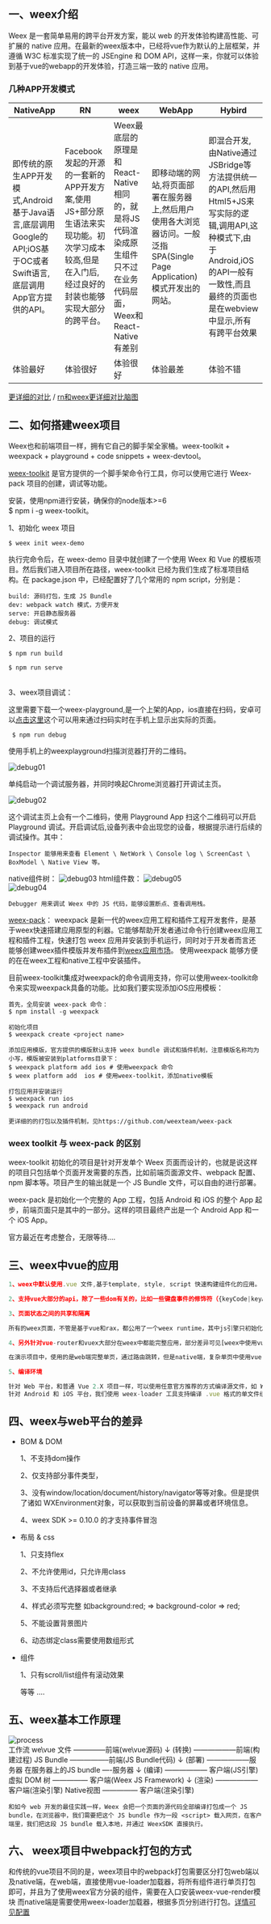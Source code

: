 ## 一、weex介绍

Weex 是一套简单易用的跨平台开发方案，能以 web 的开发体验构建高性能、可扩展的 native 应用。在最新的weex版本中，已经将vue作为默认的上层框架，并遵循 W3C 标准实现了统一的 JSEngine 和 DOM API，这样一来，你就可以体验到基于vue的webapp的开发体验，打造三端一致的 native 应用。

### 几种APP开发模式
| NativeApp                                | RN                                       | weex                                     | WebApp                                   | Hybird                                   |
| ---------------------------------------- | ---------------------------------------- | ---------------------------------------- | ---------------------------------------- | ---------------------------------------- |
| 即传统的原生APP开发模式,Android基于Java语言,底层调用Google的 API;iOS基于OC或者Swift语言,底层调用App官方提供的API。 | Facebook发起的开源的一套新的APP开发方案,使用JS+部分原生语法来实现功能。初次学习成本较高,但是在入门后,经过良好的封装也能够实现大部分的跨平台。 | Weex最底层的原理是和React-Native相同的，就是将JS代码渲染成原生组件只不过在业务代码层面，Weex和React-Native有差别 | 即移动端的网站,将页面部署在服务器上,然后用户使用各大浏览器访问。一般泛指 SPA(Single Page Application)模式开发出的网站。 | 即混合开发,由Native通过JSBridge等方法提供统一的API,然后用Html5+JS来写实际的逻辑,调用API,这种模式下,由于Android,iOS的API一般有一致性,而且最终的页面也是在webview中显示,所有有跨平台效果 |
| 体验最好                                     | 体验很好                                     | 体验很好                                     | 体验最差                                     | 体验不错                                     |
[更详细的对比](http://www.jianshu.com/p/20a3d10a4d57) / [rn和weex更详细对比脑图](http://naotu.baidu.com/file/1eb556f3380e8189be859348527ec518?token=a5a049eb4c618e70) 

## 二、如何搭建weex项目
Weex也和前端项目一样，拥有它自己的脚手架全家桶。weex-toolkit + weexpack + playground + code snippets + weex-devtool。

[weex-toolkit](https://weex.apache.org/cn/guide/tools/toolkit.html) 是官方提供的一个脚手架命令行工具，你可以使用它进行 Weex-pack 项目的创建，调试等功能。

安装，使用npm进行安装，确保你的node版本>=6
​    
    $ npm i -g weex-toolkit。

1、初始化 weex 项目

    $ weex init weex-demo

执行完命令后，在 weex-demo 目录中就创建了一个使用 Weex 和 Vue 的模板项目。然后我们进入项目所在路径，weex-toolkit 已经为我们生成了标准项目结构。在 package.json 中，已经配置好了几个常用的 npm script，分别是：

    build: 源码打包，生成 JS Bundle
    dev: webpack watch 模式，方便开发
    serve: 开启静态服务器
    debug: 调试模式

2、项目的运行

    $ npm run build

    $ npm run serve

​    
3、weex项目调试：

这里需要下载一个weex-playground,是一个上架的App，ios直接在扫码，安卓可以[点击这里](http://appdownload.alicdn.com/publish/weex_playgroud/latest/weex_playgroud_10006024.apk)这个可以用来通过扫码实时在手机上显示出实际的页面。

     $ npm run debug

使用手机上的weexplayground扫描浏览器打开的二维码。

![debug01](./debug01.jpg)

单纯启动一个调试服务器，并同时唤起Chrome浏览器打开调试主页。

![debug02](./debug02.jpg)

这个调试主页上会有一个二维码，使用 Playground App 扫这个二维码可以开启 Playground 调试。开启调试后,设备列表中会出现您的设备，根据提示进行后续的调试操作。其中：  

    Inspector 能够用来查看 Element \ NetWork \ Console log \ ScreenCast \ BoxModel \ Native View 等。
native组件树：
![debug03](./debug03.jpg) 
html组件数：
![debug05](./debug05.jpg) 
​    
 ![debug04](./debug04.jpg)  

    Debugger 用来调试 Weex 中的 JS 代码，能够设置断点、查看调用栈。     
[weex-pack](https://github.com/weexteam/weex-pack)：
weexpack 是新一代的weex应用工程和插件工程开发套件，是基于weex快速搭建应用原型的利器。它能够帮助开发者通过命令行创建weex应用工程和插件工程，快速打包 weex 应用并安装到手机运行，同时对于开发者而言还能够创建weex插件模版并发布插件到[weex应用市场](https://market.dotwe.org/ext/list.htm#15)。 使用weexpack 能够方便的在在weex工程和native工程中安装插件。

目前weex-toolkit集成对weexpack的命令调用支持，你可以使用weex-toolkit命令来实现weexpack具备的功能。比如我们要实现添加iOS应用模板：

    首先，全局安装 weex-pack 命令：
    $ npm install -g weexpack
    
    初始化项目
    $ weexpack create <project name>
    
    添加应用模版，官方提供的模版默认支持 weex bundle 调试和插件机制，注意模版名称均为小写，模版被安装到platforms目录下：
    $ weexpack platform add ios # 使用weexpack 命令
    $ weex platform add  ios # 使用weex-toolkit，添加native模板
    
    打包应用并安装运行
    $ weexpack run ios 
    $ weexpack run android
    
    更详细的的打包以及插件机制，见https://github.com/weexteam/weex-pack

### weex toolkit 与 weex-pack 的区别

weex-toolkit 初始化的项目是针对开发单个 Weex 页面而设计的，也就是说这样的项目只包括单个页面开发需要的东西，比如前端页面源文件、webpack 配置、npm 脚本等。项目产生的输出就是一个 JS Bundle 文件，可以自由的进行部署。

weex-pack 是初始化一个完整的 App 工程，包括 Android 和 iOS 的整个 App 起步，前端页面只是其中的一部分。这样的项目最终产出是一个 Android App 和一个 iOS App。

官方最近在考虑整合，无限等待....



## 三、weex中vue的应用

```js
1、weex中默认使用.vue 文件,基于template, style, script 快速构建组件化的应用。

2、支持vue大部分的api，除了一些dom有关的，比如一些键盘事件的修饰符（{keyCode|keyAlias}）、v-text

3、页面状态之间的共享和隔离

所有的weex页面，不管是基于vue和rax，都公用了一个weex runtime，其中js引擎只初始化一次，除非重启，这种情况下，如果共享全局状态很有可能造成内存泄漏，因此最好是隔离页面状态。因此weex在原生应用中大多是以'多页的实现存在'，因此不支持Vue的一些全局功能，如Vue.config、Vue.filter、Vue.mixin、Vue.use，不过依然可以在一个单页中使用，每一个单页中还是用的同一个实例的

4、另外针对vue-router和vuex大部分在weex中都能完整应用，部分差异可见[weex中使用vue全家桶的差异性](https://weex.apache.org/cn/references/vue/difference-of-vuex.html)。

在演示项目中，使用的是web端完整单页，通过路由跳转，但是native端，复杂单页中使用vue-router,多页场景是使用navigator模块，[点击查看跳转逻辑](https://github.com/yinshuxun/weex-start-kit/blob/master/src/mixins/index.js)

5、编译环境 

针对 Web 平台，和普通 Vue 2.X 项目一样，可以使用任意官方推荐的方式编译源文件，如 Webpack + vue-loader 或者 Browserify + vueify 。
针对 Android 和 iOS 平台，我们使用 weex-loader 工具支持编译 .vue 格式的单文件组件；也就是说，目前只能使用 Webpack + weex-loader 来生成原生端可用的 js bundle。
```

## 四、weex与web平台的差异
* BOM & DOM

    1、不支持dom操作
    
    2、仅支持部分事件类型，
    
    3、没有window/location/document/history/navigator等等对象。但是提供了诸如
    WXEnvironment对象，可以获取到当前设备的屏幕或者环境信息。
    
    4、weex SDK >= 0.10.0 的才支持事件冒泡

* 布局 & css

    1、只支持flex
    
    2、不允许使用id，只允许用class
    
    3、不支持后代选择器或者继承
    
    4、样式必须写完整 如background:red; => background-color => red;
    
    5、不能设置背景图片
    
    6、动态绑定class需要使用数组形式
* 组件 

    1、只有scroll/list组件有滚动效果

    等等 ....




##  五、weex基本工作原理

![process](./weex-process.png)
​    
    工作流
    we\vue 文件 ————–前端(we\vue源码) 
    ↓ (转换) ——————前端(构建过程) 
    JS Bundle —————–前端(JS Bundle代码) 
    ↓ (部署) ——————服务器 
    在服务器上的JS bundle —-服务器 
    ↓ (编译) —————— 客户端(JS引擎)
    虚拟 DOM 树 ————— 客户端(Weex JS Framework) 
    ↓ (渲染) —————— 客户端(渲染引擎) 
    Native视图 ————— 客户端(渲染引擎) 
    
    和如今 web 开发的最佳实践一样，Weex 会把一个页面的源代码全部编译打包成一个 JS bundle，在浏览器中，我们需要把这个 JS bundle 作为一段 <script> 载入网页，在客户端里，我们把这段 JS bundle 载入本地，并通过 WeexSDK 直接执行。

## 六、 weex项目中webpack打包的方式

和传统的vue项目不同的是，weex项目中的webpack打包需要区分打包web端以及native端，在web端，直接使用vue-loader加载器，将所有组件进行单页打包即可，并且为了使用weex官方分装的组件，需要在入口安装weex-vue-render模块
而native端是需要使用weex-loader加载器，根据多页分别进行打包。[详情可见配置](https://github.com/yinshuxun/weex-start-kit/blob/master/_build/prod.js)



